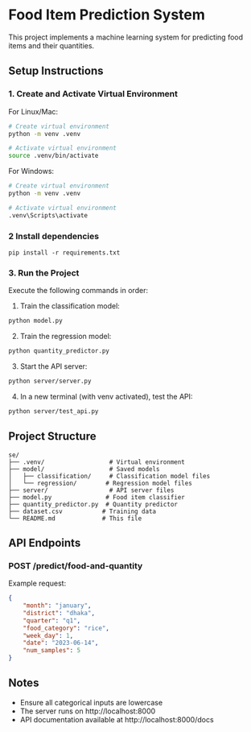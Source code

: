 # Food Item Prediction System

This project implements a machine learning system for predicting food items and their quantities.

## Setup Instructions

### 1. Create and Activate Virtual Environment

For Linux/Mac:
```bash
# Create virtual environment
python -m venv .venv

# Activate virtual environment
source .venv/bin/activate
```

For Windows:
```bash
# Create virtual environment
python -m venv .venv

# Activate virtual environment
.venv\Scripts\activate
```



### 2 Install dependencies
```
pip install -r requirements.txt
```

### 3. Run the Project

Execute the following commands in order:

1. Train the classification model:
```bash
python model.py
```

2. Train the regression model:
```bash
python quantity_predictor.py
```

3. Start the API server:
```bash
python server/server.py
```

4. In a new terminal (with venv activated), test the API:
```bash
python server/test_api.py
```

## Project Structure

```
se/
├── .venv/                  # Virtual environment
├── model/                  # Saved models
│   ├── classification/     # Classification model files
│   └── regression/        # Regression model files
├── server/                 # API server files
├── model.py               # Food item classifier
├── quantity_predictor.py  # Quantity predictor
├── dataset.csv           # Training data
└── README.md             # This file
```

## API Endpoints

### POST /predict/food-and-quantity

Example request:
```json
{
    "month": "january",
    "district": "dhaka",
    "quarter": "q1",
    "food_category": "rice",
    "week_day": 1,
    "date": "2023-06-14",
    "num_samples": 5
}
```

## Notes

- Ensure all categorical inputs are lowercase
- The server runs on http://localhost:8000
- API documentation available at http://localhost:8000/docs
